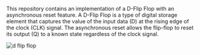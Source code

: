 This repository contains an implementation of a D-Flip Flop with an asynchronous reset feature. A D-Flip Flop is a type of digital storage element that captures the value of the input data (D) at the rising edge of the clock (CLK) signal. The asynchronous reset allows the flip-flop to reset its output (Q) to a known state regardless of the clock signal.

![d flip flop](https://github.com/user-attachments/assets/d481f330-e4c6-429a-8329-b0825921c5af)
